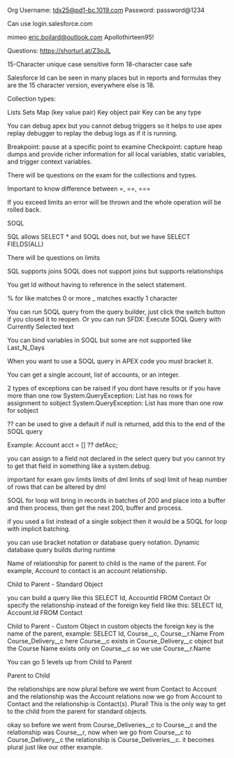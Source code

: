 Org
Username: tdx25@pd1-bc.1019.com
Password: password@1234

Can use login.salesforce.com

mimeo
eric.boilard@outlook.com
Apollothirteen95!

Questions:
https://shorturl.at/Z3oJL

15-Character unique case sensitive form
18-character case safe

Salesforce Id can be seen in many places but in reports and formulas they are the 15 character version, everywhere else is 18.

Collection types:

Lists
Sets
Map (key value pair)
    Key object pair
    Key can be any type

You can debug apex but you cannot debug triggers so it helps to use apex replay debugger to replay the debug logs as if it is running.

Breakpoint: pause at a specific point to examine
Checkpoint: capture heap dumps and provide richer information for all local variables, static variables, and trigger context variables.

There will be questions on the exam for the collections and types.

Important to know difference between =, ==, ===

If you exceed limits an error will be thrown and the whole operation will be rolled back.

SOQL

SQL allows SELECT * and SOQL does not, but we have SELECT FIELDS(ALL)

There will be questions on limits

SQL supports joins
SOQL does not support joins but supports relationships

You get Id without having to reference in the select statement.

% for like matches 0 or more
_ matches exactly 1 character

You can run SOQL query from the query builder, just click the switch button if you closed it to reopen. Or you can run SFDX: Execute SOQL Query with Currently Selected text

You can bind variables in SOQL but some are not supported like Last_N_Days

When you want to use a SOQL query in APEX code you must bracket it.

You can get a single account, list of accounts, or an integer.

2 types of exceptions can be raised if you dont have results or if you have more than one row
System.QueryException: List has no rows for assignment to sobject
System.QueryException: List has more than one row for sobject

?? can be used to give a default if null is returned, add this to the end of the SOQL query 

Example: Account acct = [] ?? defAcc;

you can assign to a field not declared in the select query but you cannot try to get that field in something like a system.debug.

important for exam gov limits
limits of dml
limits of soql
limit of heap
number of rows that can be altered by dml

SOQL for loop will bring in records in batches of 200 and place into a buffer and then process, then get the next 200, buffer and process.

if you used a list instead of a single sobject then it would be a SOQL for loop with implicit batching.

you can use bracket notation or database query notation.
Dynamic database query builds during runtime

Name of relationship for parent to child is the name of the parent. For example, Account to contact is an account relationship.

Child to Parent - Standard Object

you can build a query like this
SELECT Id, AccountId FROM Contact
Or specify the relationship instead of the foreign key field like this:
SELECT Id, Account.Id FROM Contact

Child to Parent - Custom Object
in custom objects the foreign key is the name of the parent, example:
SELECT Id, Course__c, Course__r.Name From Course_Delivery__c
here Course__c exists in Course_Delivery__c object but the Course Name exists only on Course__c so we use Course__r.Name

You can go 5 levels up from Child to Parent

Parent to Child

the relationships are now plural
before we went from Contact to Account and the relationship was the Account relations
now we go from Account to Contact and the relationship is Contact(s). Plural! This is the only way to get to the child from the parent for standard objects.

okay so before we went from Course_Deliveries__c to Course__c and the relationship was Course__r, now when we go from Course__c to Course_Delivery__c the relationship is Course_Deliveries__c. it becomes plural just like our other example.

